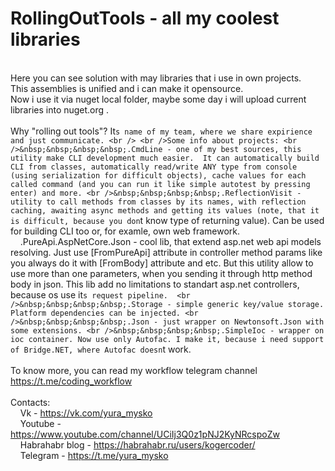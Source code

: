 #  RollingOutTools - all my coolest libraries
<br />Here you can see solution with may libraries that i use in own projects.
<br />This assemblies is unified and i can make it opensource.
<br />Now i use it via nuget local folder, maybe some day i will upload current libraries into nuget.org .
<br />
<br />Why "rolling out tools"? It`s name of my team, where we share expirience and just communicate.
<br />
<br />Some info about projects:
<br />&nbsp;&nbsp;&nbsp;&nbsp;.CmdLine - one of my best sources, this utility make CLI development much easier. 
It can automatically build CLI from classes, automatically read/write ANY type from console (using serialization for difficult objects), cache values for each called command (and you can run it like simple autotest by pressing enter) and more.
<br />&nbsp;&nbsp;&nbsp;&nbsp;.ReflectionVisit - utility to call methods from classes by its names, with reflection caching, awaiting async methods and getting its values (note, that it is difficult, because you don`t know type of returning value). Can be used for building CLI too or, for examle, own web framework.
<br />&nbsp;&nbsp;&nbsp;&nbsp;.PureApi.AspNetCore.Json - cool lib, that extend asp.net web api models resolving. Just use [FromPureApi] attribute in controller method params like you always do it with [FromBody] attribute and etc. But this utility allow to use more than one parameters, when you sending it through http method body in json. This lib add no limitations to standart asp.net controllers, because os use it`s request pipeline. 
<br />&nbsp;&nbsp;&nbsp;&nbsp;.Storage - simple generic key/value storage. Platform dependencies can be injected.
<br />&nbsp;&nbsp;&nbsp;&nbsp;.Json - just wrapper on Newtonsoft.Json with some extensions.
<br />&nbsp;&nbsp;&nbsp;&nbsp;.SimpleIoc - wrapper on ioc container. Now use only Autofac. I make it, because i need support of Bridge.NET, where Autofac doesn`t work.
<br />
<br />To know more, you can read my workflow telegram channel https://t.me/coding_workflow
<br />
<br />Contacts:
<br />&nbsp;&nbsp;&nbsp;&nbsp;Vk - https://vk.com/yura_mysko
<br />&nbsp;&nbsp;&nbsp;&nbsp;Youtube - https://www.youtube.com/channel/UCiIj3Q0z1pNJ2KyNRcspoZw
<br />&nbsp;&nbsp;&nbsp;&nbsp;Habrahabr blog - https://habrahabr.ru/users/kogercoder/
<br />&nbsp;&nbsp;&nbsp;&nbsp;Telegram - https://t.me/yura_mysko